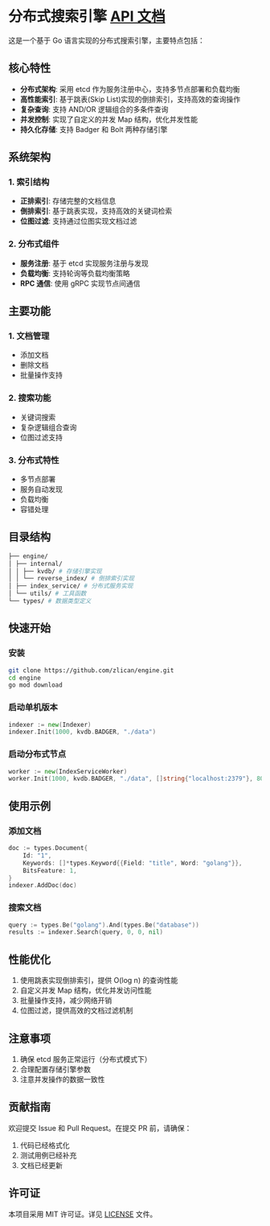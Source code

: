 # 分布式搜索引擎 [API 文档](https://github.com/zlican/engine/wiki/API-%E6%96%87%E6%A1%A3)

这是一个基于 Go 语言实现的分布式搜索引擎，主要特点包括：

## 核心特性

- **分布式架构**: 采用 etcd 作为服务注册中心，支持多节点部署和负载均衡
- **高性能索引**: 基于跳表(Skip List)实现的倒排索引，支持高效的查询操作
- **复杂查询**: 支持 AND/OR 逻辑组合的多条件查询
- **并发控制**: 实现了自定义的并发 Map 结构，优化并发性能
- **持久化存储**: 支持 Badger 和 Bolt 两种存储引擎

## 系统架构

### 1. 索引结构

- **正排索引**: 存储完整的文档信息
- **倒排索引**: 基于跳表实现，支持高效的关键词检索
- **位图过滤**: 支持通过位图实现文档过滤

### 2. 分布式组件

- **服务注册**: 基于 etcd 实现服务注册与发现
- **负载均衡**: 支持轮询等负载均衡策略
- **RPC 通信**: 使用 gRPC 实现节点间通信

## 主要功能

### 1. 文档管理

- 添加文档
- 删除文档
- 批量操作支持

### 2. 搜索功能

- 关键词搜索
- 复杂逻辑组合查询
- 位图过滤支持

### 3. 分布式特性

- 多节点部署
- 服务自动发现
- 负载均衡
- 容错处理

## 目录结构

```bash
├── engine/
│ ├── internal/
│ │ ├── kvdb/ # 存储引擎实现
│ │ └── reverse_index/ # 倒排索引实现
│ ├── index_service/ # 分布式服务实现
│ └── utils/ # 工具函数
└── types/ # 数据类型定义
```

## 快速开始

### 安装

```bash
git clone https://github.com/zlican/engine.git
cd engine
go mod download
```

### 启动单机版本

```go
indexer := new(Indexer)
indexer.Init(1000, kvdb.BADGER, "./data")
```

### 启动分布式节点

```go
worker := new(IndexServiceWorker)
worker.Init(1000, kvdb.BADGER, "./data", []string{"localhost:2379"}, 8081)
```

## 使用示例

### 添加文档

```go
doc := types.Document{
    Id: "1",
    Keywords: []*types.Keyword{{Field: "title", Word: "golang"}},
    BitsFeature: 1,
}
indexer.AddDoc(doc)
```

### 搜索文档

```go
query := types.Be("golang").And(types.Be("database"))
results := indexer.Search(query, 0, 0, nil)
```

## 性能优化

1. 使用跳表实现倒排索引，提供 O(log n) 的查询性能
2. 自定义并发 Map 结构，优化并发访问性能
3. 批量操作支持，减少网络开销
4. 位图过滤，提供高效的文档过滤机制

## 注意事项

1. 确保 etcd 服务正常运行（分布式模式下）
2. 合理配置存储引擎参数
3. 注意并发操作的数据一致性

## 贡献指南

欢迎提交 Issue 和 Pull Request。在提交 PR 前，请确保：

1. 代码已经格式化
2. 测试用例已经补充
3. 文档已经更新

## 许可证

本项目采用 MIT 许可证。详见 [LICENSE](LICENSE) 文件。
